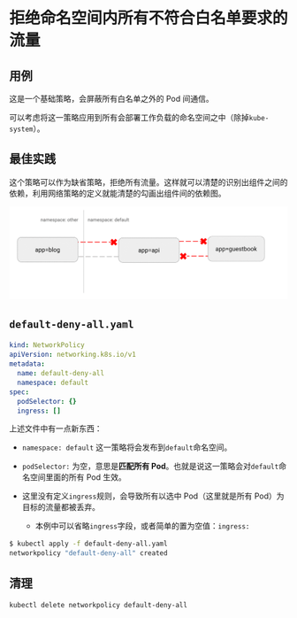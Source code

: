 # 拒绝命名空间内所有不符合白名单要求的流量

## 用例

这是一个基础策略，会屏蔽所有白名单之外的 Pod 间通信。

可以考虑将这一策略应用到所有会部署工作负载的命名空间之中（除掉`kube-system`）。

## 最佳实践

这个策略可以作为缺省策略，拒绝所有流量。这样就可以清楚的识别出组件之间的依赖，利用网络策略的定义就能清楚的勾画出组件间的依赖图。

![Diagram of DENY all non-whitelisted traffic policy](img/3.gif)

## `default-deny-all.yaml`

```yaml
kind: NetworkPolicy
apiVersion: networking.k8s.io/v1
metadata:
  name: default-deny-all
  namespace: default
spec:
  podSelector: {}
  ingress: []
```

上述文件中有一点新东西：

- `namespace: default` 这一策略将会发布到`default`命名空间。

- `podSelector:` 为空，意思是**匹配所有 Pod**。也就是说这一策略会对`default`命名空间里面的所有 Pod 生效。

- 这里没有定义`ingress`规则，会导致所有以选中 Pod（这里就是所有 Pod）为目标的流量都被丢弃。

  - 本例中可以省略`ingress`字段，或者简单的置为空值：`ingress:`

```sh
$ kubectl apply -f default-deny-all.yaml
networkpolicy "default-deny-all" created
```

## 清理

~~~sh
kubectl delete networkpolicy default-deny-all
~~~
